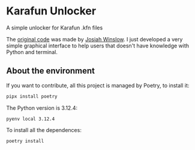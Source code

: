# Karafun Unlocker
A simple unlocker for Karafun .kfn files

The [original code](https://gist.github.com/WinslowJosiah/2bffe00b5abf1817a512988c87903225) was made by [Josiah Winslow](https://github.com/WinslowJosiah).
I just developed a very simple graphical interface to help users that doesn't have knowledge with Python and terminal.

## About the environment

If you want to contribute, all this project is managed by Poetry, to install it:
```bash
pipx install poetry
```

The Python version is 3.12.4:
```
pyenv local 3.12.4
```

To install all the dependences:
```bash
poetry install
```


